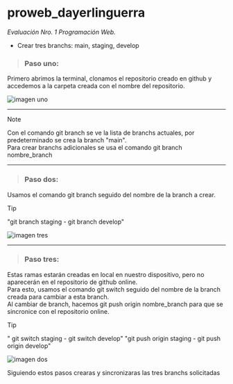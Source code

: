 # proweb_dayerlinguerra
*Evaluación Nro. 1 Programación Web.*

- Crear tres branchs: main, staging, develop     

> ### Paso uno:
Primero abrimos la terminal, clonamos el repositorio creado en github y accedemos a la carpeta creada con el nombre del repositorio.     

![imagen uno](https://github.com/Dayerlin1999/proweb_/assets/170285311/0067dafc-a9d4-47d1-b122-bdb3bcbe5486)


---
> [!NOTE]
> Con el comando git branch se ve la lista de branchs actuales, por predeterminado se crea la branch "main".   
Para crear branchs adicionales se usa el comando git branch nombre_branch    



---
> ### Paso dos:
Usamos el comando git branch seguido del nombre de la branch a crear.   
> [!TIP]
> "git branch staging - git branch develop"

![imagen tres](https://github.com/Dayerlin1999/proweb_/assets/170285311/6ab41d5f-b780-4be5-889d-f47cc9dc1d5b)

---
> ### Paso tres:
Estas ramas estarán creadas en local en nuestro dispositivo, pero no aparecerán en el repositorio de github online.   
Para esto, usamos el comando git switch seguido del nombre de la branch creada para cambiar a esta branch.   
Al cambiar de branch, hacemos git push origin nombre_branch para que se sincronice con el repositorio online.

> [!TIP]
> " git switch staging - git switch develop"
> "git push origin staging - git push origin develop"   

![imagen dos](https://github.com/Dayerlin1999/proweb_/assets/170285311/23c26b9f-cec5-4564-a58d-6d78bf5843f6)



Siguiendo estos pasos crearas y sincronizaras las tres branchs solicitadas
